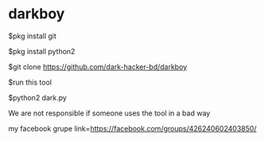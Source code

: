 # darkboy

$pkg install git 


$pkg install python2 

$git clone https://github.com/dark-hacker-bd/darkboy 

$run this tool 


$python2 dark.py


We are not responsible if someone uses the tool in a bad way
 

my facebook grupe link=https://facebook.com/groups/426240602403850/
